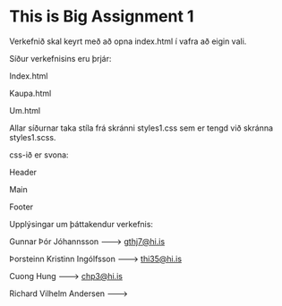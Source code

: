 # This is Big Assignment 1

Verkefnið skal keyrt með að opna index.html í vafra að eigin vali.

Síður verkefnisins eru þrjár:

Index.html

Kaupa.html

Um.html

Allar síðurnar taka stíla frá skránni styles1.css sem er tengd við skránna styles1.scss.

css-ið er svona: 

Header

Main

Footer


Upplýsingar um þáttakendur verkefnis:


Gunnar Þór Jóhannsson            --->  gthj7@hi.is

Þorsteinn Kristinn Ingólfsson    --->  thi35@hi.is 

Cuong Hung                       --->  chp3@hi.is

Richard Vilhelm Andersen         --->  
